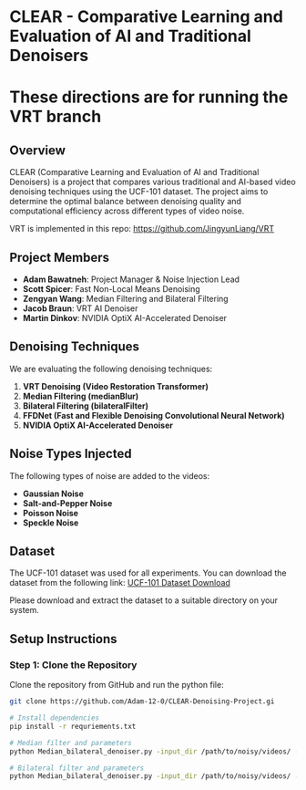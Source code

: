 # CLEAR - Comparative Learning and Evaluation of AI and Traditional Denoisers
# These directions are for running the VRT branch

## Overview
CLEAR (Comparative Learning and Evaluation of AI and Traditional Denoisers) is a project that compares various traditional and AI-based video denoising techniques using the UCF-101 dataset. The project aims to determine the optimal balance between denoising quality and computational efficiency across different types of video noise.

VRT is implemented in this repo: https://github.com/JingyunLiang/VRT

## Project Members
- **Adam Bawatneh**: Project Manager & Noise Injection Lead
- **Scott Spicer**: Fast Non-Local Means Denoising
- **Zengyan Wang**: Median Filtering and Bilateral Filtering
- **Jacob Braun**: VRT AI Denoiser
- **Martin Dinkov**: NVIDIA OptiX AI-Accelerated Denoiser

## Denoising Techniques
We are evaluating the following denoising techniques:
1. **VRT Denoising (Video Restoration Transformer)**
2. **Median Filtering (medianBlur)**
3. **Bilateral Filtering (bilateralFilter)**
4. **FFDNet (Fast and Flexible Denoising Convolutional Neural Network)**
5. **NVIDIA OptiX AI-Accelerated Denoiser**

## Noise Types Injected
The following types of noise are added to the videos:
- **Gaussian Noise**
- **Salt-and-Pepper Noise**
- **Poisson Noise**
- **Speckle Noise**

## Dataset
The UCF-101 dataset was used for all experiments. You can download the dataset from the following link:
[UCF-101 Dataset Download](https://www.crcv.ucf.edu/data/UCF101/UCF101.rar)

Please download and extract the dataset to a suitable directory on your system.

## Setup Instructions

### Step 1: Clone the Repository
Clone the repository from GitHub and run the python file:

```bash
git clone https://github.com/Adam-12-0/CLEAR-Denoising-Project.gi

# Install dependencies
pip install -r requriements.txt

# Median filter and parameters
python Median_bilateral_denoiser.py -input_dir /path/to/noisy/videos/ -output_dir /path/to/save/ -filter_type 'median' --kernel_size 3

# Bilateral filter and parameters
python Median_bilateral_denoiser.py -input_dir /path/to/noisy/videos/ -output_dir /path/to/save/ -filter_type 'bilateral' --d 9 --sigma_color 75 --sigma_space 75
